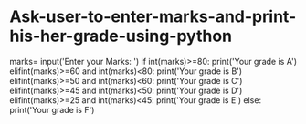 # Ask-user-to-enter-marks-and-print-his-her-grade-using-python
marks= input('Enter your Marks: ')
if int(marks)>=80:
  print('Your grade is A')
elifint(marks)>=60 and int(marks)<80:
  print('Your grade is B')
elifint(marks)>=50 and int(marks)<60:
  print('Your grade is C')
elifint(marks)>=45 and int(marks)<50:
  print('Your grade is D')
elifint(marks)>=25 and int(marks)<45:
  print('Your grade is E')
else:
  print('Your grade is F')
